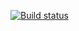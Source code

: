 [![Build status](https://ci.appveyor.com/api/projects/status/e1iwc8fsh2pd1o6b?svg=true)](https://ci.appveyor.com/project/ohhiguys/seleniumtest)
